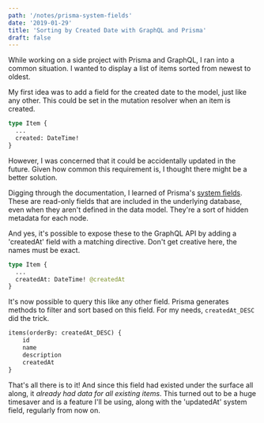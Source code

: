 ```yaml
---
path: '/notes/prisma-system-fields'
date: '2019-01-29'
title: 'Sorting by Created Date with GraphQL and Prisma'
draft: false
---
```


While working on a side project with Prisma and GraphQL, I ran into a common situation. I wanted to display a list of items sorted from newest to oldest.

My first idea was to add a field for the created date to the model, just like any other. This could be set in the mutation resolver when an item is created.

```graphql
type Item {
  ...
  created: DateTime!
}
```

However, I was concerned that it could be accidentally updated in the future. Given how common this requirement is, I thought there might be a better solution.

Digging through the documentation, I learned of Prisma's [system fields](<https://www.prisma.io/docs/reference/service-configuration/data-modelling-(sdl)-eiroozae8u#system-fields>). These are read-only fields that are included in the underlying database, even when they aren't defined in the data model. They're a sort of hidden metadata for each node.

And yes, it's possible to expose these to the GraphQL API by adding a 'createdAt' field with a matching directive. Don't get creative here, the names must be exact.

```graphql
type Item {
  ...
  createdAt: DateTime! @createdAt
}
```

It's now possible to query this like any other field. Prisma generates methods to filter and sort based on this field. For my needs, `createdAt_DESC` did the trick.

```graphql
items(orderBy: createdAt_DESC) {
    id
    name
    description
    createdAt
}
```

That's all there is to it! And since this field had existed under the surface all along, it _already had data for all existing items_. This turned out to be a huge timesaver and is a feature I'll be using, along with the 'updatedAt' system field, regularly from now on.
